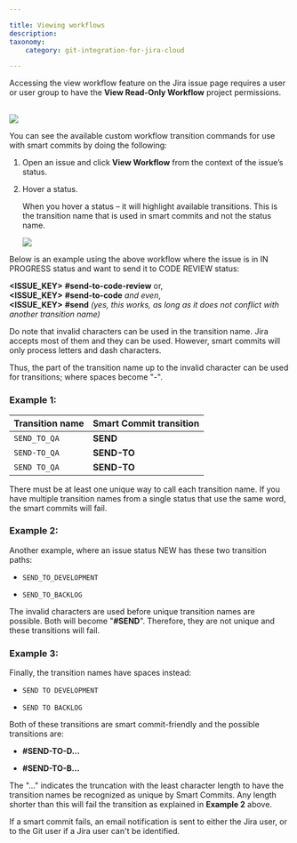 ```yaml
---

title: Viewing workflows
description:
taxonomy:
    category: git-integration-for-jira-cloud

---
```


<div class="bbb-callout bbb--alert">
    <div class="irow">
    <div class="ilogobox">
        <span class="logoimg"></span>
    </div>
    <div class="imsgbox">
        Accessing the view workflow feature on the Jira issue page requires a user or user group to have the <b>View Read-Only Workflow</b> project permissions.
    </div>
    </div>
</div>
<br>

![](https://bigbrassband.atlassian.net/wiki/download/attachments/1923025415/gitcloud-jira-workflow-access-location.png?version=1&modificationDate=1634729301548&cacheVersion=1&api=v2)

You can see the available custom workflow transition commands for use with smart commits by doing the following:

1.  Open an issue and click **View Workflow** from the context of the issue’s status.

2.  Hover a status.

    When you hover a status – it will highlight available transitions. This is the transition name that is used in smart commits and not the status name.

    ![](https://bigbrassband.atlassian.net/wiki/download/thumbnails/1923025415/gitcloud-jira-workflow-issue-hover(c).png?version=1&modificationDate=1634729619035&cacheVersion=1&api=v2&width=476&height=340)

Below is an example using the above workflow where the issue is in IN PROGRESS status and want to send it to CODE REVIEW status:

**\<ISSUE\_KEY\>** **\#send-to-code-review** or,<br>
**\<ISSUE\_KEY\>** **\#send-to-code** _and even_,<br>
**\<ISSUE\_KEY\>** **\#send** _(yes, this works, as long as it does not conflict with another transition name)_

Do note that invalid characters can be used in the transition name. Jira accepts most of them and they can be used. However, smart commits will only process letters and dash characters.

Thus, the part of the transition name up to the invalid character can be used for transitions; where spaces become "-".

### Example 1:

| Transition name | Smart Commit transition |
| :--- | :--- |
| `SEND_TO_QA` | **SEND** |
| `SEND-TO_QA` | **SEND-TO** |
| `SEND TO_QA` | **SEND-TO** |

There must be at least one unique way to call each transition name. If you have multiple transition names from a single status that use the same word, the smart commits will fail.

### Example 2:

Another example, where an issue status NEW has these two transition paths:

*   `SEND_TO_DEVELOPMENT`

*   `SEND_TO_BACKLOG`

The invalid characters are used before unique transition names are possible. Both will become "**\#SEND**". Therefore, they are not unique and these transitions will fail.

### Example 3:

Finally, the transition names have spaces instead:

*   `SEND TO DEVELOPMENT`

*   `SEND TO BACKLOG`

Both of these transitions are smart commit-friendly and the possible transitions are:

*   **\#SEND-TO-D...**

*   **\#SEND-TO-B...**

The "..." indicates the truncation with the least character length to have the transition names be recognized as unique by Smart Commits. Any length shorter than this will fail the transition as explained in **Example 2** above.

<div class="bbb-callout bbb--info">
    <div class="irow">
    <div class="ilogobox">
        <span class="logoimg"></span>
    </div>
    <div class="imsgbox">
        If a smart commit fails, an email notification is sent to either the Jira user, or to the Git user if a Jira user can't be identified.
    </div>
    </div>
</div>
<br>

